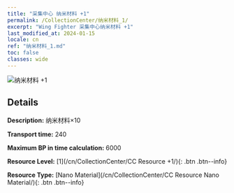 ```yaml
---
title: "采集中心 纳米材料 +1"
permalink: /CollectionCenter/纳米材料_1/
excerpt: "Wing Fighter 采集中心纳米材料 +1"
last_modified_at: 2024-01-15
locale: cn
ref: "纳米材料_1.md"
toc: false
classes: wide
---
```



![纳米材料 +1](/images/cc/CC_Nano_Material_1.png)

## Details

  **Description:** 纳米材料×10

  **Transport time:** 240

  **Maximum BP in time calculation:** 6000

  **Resource Level:** [1](/cn/CollectionCenter/CC Resource +1/){: .btn .btn--info}

  **Resource Type:** [Nano Material](/cn/CollectionCenter/CC Resource Nano Material/){: .btn .btn--info}

